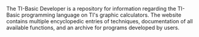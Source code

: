 The TI-Basic Developer is a repository for information regarding the TI-Basic programming language on TI's graphic calculators. The website contains multiple encyclopedic entries of techniques, documentation of all available functions, and an archive for programs developed by users.